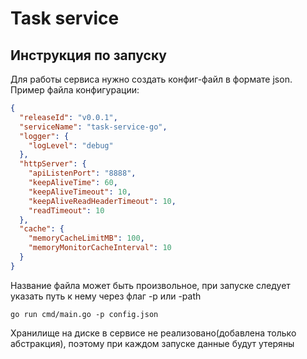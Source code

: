 # Task service

## Инструкция по запуску

Для работы сервиса нужно создать конфиг-файл в формате json.
Пример файла конфигурации:

```json
{
  "releaseId": "v0.0.1", 
  "serviceName": "task-service-go",
  "logger": {
    "logLevel": "debug"
  },
  "httpServer": {
    "apiListenPort": "8888",
    "keepAliveTime": 60,
    "keepAliveTimeout": 10,
    "keepAliveReadHeaderTimeout": 10,
    "readTimeout": 10
  },
  "cache": {
    "memoryCacheLimitMB": 100,
    "memoryMonitorCacheInterval": 10
  }
}
```
Название файла может быть произвольное, при запуске следует указать путь к нему
через флаг -p или -path

```
go run cmd/main.go -p config.json
```

Хранилище на диске в сервисе не реализовано(добавлена только абстракция), поэтому при каждом запуске данные будут утеряны